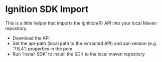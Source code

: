 Ignition SDK Import
===================

This is a little helper that imports the Ignition(R) API into your local Maven repository.

- Download the API
- Set the api-path (local path to the extracted API) and api-version (e.g. '7.6.4') properties in the pom.
- Run 'Install SDK' to install the SDK to the local maven repository
